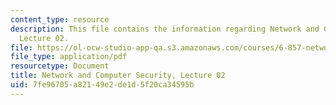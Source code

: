 ```yaml
---
content_type: resource
description: This file contains the information regarding Network and Computer Security,
  Lecture 02.
file: https://ol-ocw-studio-app-qa.s3.amazonaws.com/courses/6-857-network-and-computer-security-spring-2014/7fe96705a82149e2de1d5f20ca34595b_MIT6_857S14_Lec02.pdf
file_type: application/pdf
resourcetype: Document
title: Network and Computer Security, Lecture 02
uid: 7fe96705-a821-49e2-de1d-5f20ca34595b
---
```

